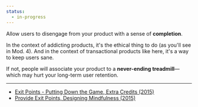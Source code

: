 ```yaml
---
status:
  - in-progress
---
```


Allow users to disengage from your product with a sense of **completion**.

In the context of addicting products, it's the ethical thing to do (as you'll see in Mod. 4). And in the context of transactional products like here, it's a way to keep users sane.

If not, people will associate your product to a **never-ending treadmill**—which may hurt your long-term user retention.


---
- [Exit Points - Putting Down the Game, Extra Credits (2015)](https://www.youtube.com/watch?v=GqjkWec61gQ)
- [Provide Exit Points, Designing Mindfulness (2015)](https://www.designingmindfulness.com/principles/provide-exit-points)

